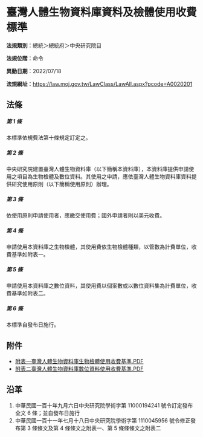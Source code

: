 # 臺灣人體生物資料庫資料及檢體使用收費標準




**法規類別**：總統＞總統府＞中央研究院目

**法規位階**：命令

**異動日期**：2022/07/18  

**法規網址**：https://law.moj.gov.tw/LawClass/LawAll.aspx?pcode=A0020201



## 法條
##### 第 1 條
本標準依規費法第十條規定訂定之。

##### 第 2 條
中央研究院建置臺灣人體生物資料庫（以下簡稱本資料庫），本資料庫提供申請使用之項目為生物檢體及數位資料。其使用之申請，應依臺灣人體生物資料庫資料提供研究使用原則（以下簡稱使用原則）辦理。

##### 第 3 條
依使用原則申請使用者，應繳交使用費；國外申請者則以美元收費。

##### 第 4 條
申請使用本資料庫之生物檢體，其使用費依生物檢體種類，以管數為計費單位，收費基準如附表一。

##### 第 5 條
申請使用本資料庫之數位資料，其使用費以個案數或以數位資料集為計費單位，收費基準如附表二。

##### 第 6 條
本標準自發布日施行。
## 附件
* [附表一臺灣人體生物資料庫生物檢體使用收費基準.PDF](https://law.moj.gov.tw/LawClass/LawGetFile.ashx?FileId=0000320425)
* [附表二臺灣人體生物資料庫數位資料使用收費基準.PDF](https://law.moj.gov.tw/LawClass/LawGetFile.ashx?FileId=0000320426)
## 沿革
1. 中華民國一百十年九月六日中央研究院學術字第 11000194241  號令訂定發布全文 6  條；並自發布日施行
1. 中華民國一百十一年七月十八日中央研究院學術字第 1110045956 號令修正發布第 3  條條文及第 4  條條文之附表一、第 5  條條條文之附表二
